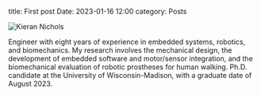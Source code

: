 title: First post
Date: 2023-01-16 12:00
category: Posts

![Kieran Nichols][headshot_photo]

Engineer with eight years of experience in embedded systems, robotics, and biomechanics. 
My research involves the mechanical design, the development of embedded software and motor/sensor integration, 
and the biomechanical evaluation of robotic prostheses for human walking. Ph.D. candidate at the University of 
Wisconsin-Madison, with a graduate date of August 2023.

[headshot_photo]: {static}/images/KieranNicholsColor-300x300.png